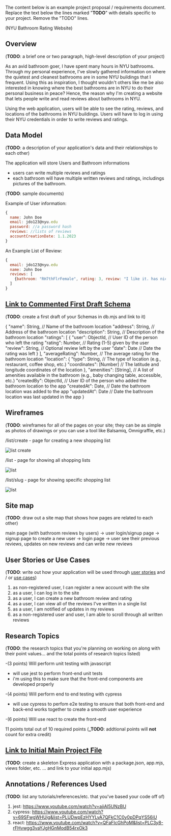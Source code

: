 The content below is an example project proposal / requirements document. Replace the text below the lines marked "**TODO**" with details specific to your project. Remove the "TODO" lines.

(NYU Bathroom Rating Website)

## Overview

(**TODO**: a brief one or two paragraph, high-level description of your project)

As an avid bathroom goer, I have spent many hours in NYU bathrooms. Through my personal experience, I've slowly gathered information on where the quietest and cleanest bathrooms are in some NYU buildings that I frequent. Using this as inspiration, I thought wouldn't others like me be also interested in knowing where the best bathrooms are in NYU to do their personal business in peace? Hence, the reason why I'm creating a website that lets people write and read reviews about bathrooms in NYU.

Using the web application, users will be able to see the rating, reviews, and locations of the bathrooms in NYU buildings. Users will have to log in using their NYU credentials in order to write reviews and ratings.

## Data Model

(**TODO**: a description of your application's data and their relationships to each other)

The application will store Users and Bathroom informations

- users can write multiple reviews and ratings
- each bathroom will have multiple written reviews and ratings, includings pictures of the bathroom.

(**TODO**: sample documents)

Example of User information:

```javascript
{
  name: John Doe
  email: jdo123@nyu.edu
  password: //a password hash
  reviews: //lists of reviews
  accountCreationDate: 1.1.2023
}
```

An Example List of Review:

```javascript
{
  email: jdo123@nyu.edu
  name: John Doe
  reviews: [
    {bathroom: "RH7thFlrFemale", rating: 3, review: "I like it. has nice stalls", date: 12.1.2023}
  ]
}
```

## [Link to Commented First Draft Schema](db.mjs)

(**TODO**: create a first draft of your Schemas in db.mjs and link to it)

{
"name": String, // Name of the bathroom location
"address": String, // Address of the bathroom location
"description": String, // Description of the bathroom location
"ratings": [
{
"user": ObjectId, // User ID of the person who left the rating
"rating": Number, // Rating (1-5) given by the user
"review": String, // Optional review left by the user
"date": Date // Date the rating was left
}
],
"averageRating": Number, // The average rating for the bathroom location
"location": {
"type": String, // The type of location (e.g., restaurant, coffee shop, etc.)
"coordinates": [Number] // The latitude and longitude coordinates of the location
},
"amenities": [String], // A list of amenities available in the bathroom (e.g., baby changing table, accessible, etc.)
"createdBy": ObjectId, // User ID of the person who added the bathroom location to the app
"createdAt": Date, // Date the bathroom location was added to the app
"updatedAt": Date // Date the bathroom location was last updated in the app
}

## Wireframes

(**TODO**: wireframes for all of the pages on your site; they can be as simple as photos of drawings or you can use a tool like Balsamiq, Omnigraffle, etc.)

/list/create - page for creating a new shopping list

![list create](documentation/list-create.png)

/list - page for showing all shopping lists

![list](documentation/list.png)

/list/slug - page for showing specific shopping list

![list](documentation/list-slug.png)

## Site map

(**TODO**: draw out a site map that shows how pages are related to each other)

main page (with bathroom reviews by users) -> user login/signup page -> signup page to create a new user -> login page -> user see their previous reviews, updates on new reviews and can write new reviews

## User Stories or Use Cases

(**TODO**: write out how your application will be used through [user stories](http://en.wikipedia.org/wiki/User_story#Format) and / or [use cases](https://en.wikipedia.org/wiki/Use_case))

1. as non-registered user, I can register a new account with the site
2. as a user, I can log in to the site
3. as a user, I can create a new bathroom review and rating
4. as a user, I can view all of the reviews I've written in a single list
5. as a user, I am notified of updates in my reviews
6. as a non-registered user and user, I am able to scroll through all written reviews

## Research Topics

(**TODO**: the research topics that you're planning on working on along with their point values... and the total points of research topics listed)

-(3 points) Will perform unit testing with javascript

- will use jest to perform front-end unit tests
- i'm using this to make sure that the front-end components are developed properly

-(4 points) Will perform end to end testing with cypress

- will use cypress to perfom e2e testing to ensure that both front-end and back-end works together to create a smooth user experience

-(6 points) Will use react to create the front-end

11 points total out of 10 required points (**\_TODO**: addtional points will **not** count for extra credit)

## [Link to Initial Main Project File](app.mjs)

(**TODO**: create a skeleton Express application with a package.json, app.mjs, views folder, etc. ... and link to your initial app.mjs)

## Annotations / References Used

(**TODO**: list any tutorials/references/etc. that you've based your code off of)

1. jest: https://www.youtube.com/watch?v=ajiAl5UNzBU
2. cypress: https://www.youtube.com/watch?v=69SFwgWHUig&list=PLUDwpEzHYYLvA7QFkC1C0y0pDPqYS56iU
3. react: https://www.youtube.com/watch?v=QFaFIcGhPoM&list=PLC3y8-rFHvwgg3vaYJgHGnModB54rxOk3

